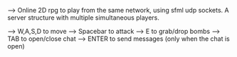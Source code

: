 --> Online 2D rpg to play from the same network, 
using sfml udp sockets. A server structure
with multiple simultaneous players.

--> W,A,S,D to move
--> Spacebar to attack
--> E to grab/drop bombs
--> TAB to open/close chat
--> ENTER to send messages (only when the chat is open)